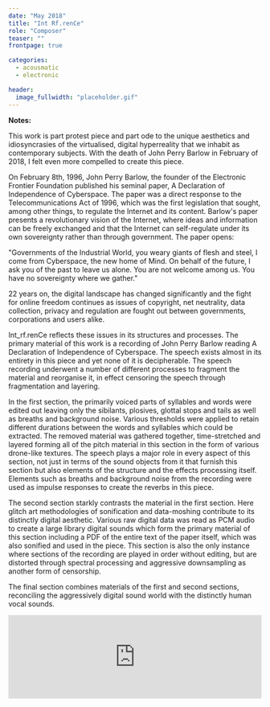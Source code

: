 ```yaml
---
date: "May 2018"
title: "Int Rf.renCe"
role: "Composer"
teaser: ""
frontpage: true

categories:
  - acousmatic
  - electronic

header:
  image_fullwidth: "placeholder.gif"
---
```


**Notes:**

This work is part protest piece and part ode to the unique aesthetics and idiosyncrasies of the virtualised, digital hyperreality that we inhabit as contemporary subjects. With the death of John Perry Barlow in February of 2018, I felt even more compelled to create this piece.

On February 8th, 1996, John Perry Barlow, the founder of the Electronic Frontier Foundation published his seminal paper, A Declaration of Independence of Cyberspace. The paper was a direct response to the Telecommunications Act of 1996, which was the first legislation that sought, among other things, to regulate the Internet and its content. Barlow's paper presents a revolutionary vision of the Internet, where ideas and information can be freely exchanged and that the Internet can self-regulate under its own sovereignty rather than through government. The paper opens:

"Governments of the Industrial World, you weary giants of flesh and steel, I come from Cyberspace, the new home of Mind. On behalf of the future, I ask you of the past to leave us alone. You are not welcome among us. You have no sovereignty where we gather."

22 years on, the digital landscape has changed significantly and the fight for online freedom continues as issues of copyright, net neutrality, data collection, privacy and regulation are fought out between governments, corporations and users alike.

Int_rf.renCe reflects these issues in its structures and processes. The primary material of this work is a recording of John Perry Barlow reading A Declaration of Independence of Cyberspace. The speech exists almost in its entirety in this piece and yet none of it is decipherable. The speech recording underwent a number of different processes to fragment the material and reorganise it, in effect censoring the speech through fragmentation and layering.

In the first section, the primarily voiced parts of syllables and words were edited out leaving only the sibilants, plosives, glottal stops and tails as well as breaths and background noise. Various thresholds were applied to retain different durations between the words and syllables which could be extracted. The removed material was gathered together, time-stretched and layered forming all of the pitch material in this section in the form of various drone-like textures. The speech plays a major role in every aspect of this section, not just in terms of the sound objects from it that furnish this section but also elements of the structure and the effects processing itself. Elements such as breaths and background noise from the recording were used as impulse responses to create the reverbs in this piece.

The second section starkly contrasts the material in the first section. Here glitch art methodologies of sonification and data-moshing contribute to its distinctly digital aesthetic. Various raw digital data was read as PCM audio to create a large library digital sounds which form the primary material of this section including a PDF of the entire text of the paper itself, which was also sonified and used in the piece. This section is also the only instance where sections of the recording are played in order without editing, but are distorted through spectral processing and aggressive downsampling as another form of censorship.

The final section combines materials of the first and second sections, reconciling the aggressively digital sound world with the distinctly human vocal sounds.

<iframe width="100%" height="166" scrolling="no" frameborder="no" allow="autoplay" src="https://w.soundcloud.com/player/?url=https%3A//api.soundcloud.com/tracks/437172906&color=%23ff5500&auto_play=false&hide_related=false&show_comments=true&show_user=true&show_reposts=false&show_teaser=true"></iframe>
